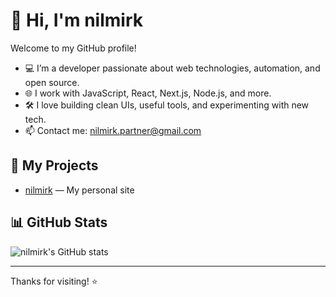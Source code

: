 # 👋 Hi, I'm nilmirk

Welcome to my GitHub profile!

- 💻 I’m a developer passionate about web technologies, automation, and open source.
- 🌐 I work with JavaScript, React, Next.js, Node.js, and more.
- 🛠️ I love building clean UIs, useful tools, and experimenting with new tech.
- 📫 Contact me: nilmirk.partner@gmail.com

## 🚀 My Projects

- [nilmirk](https://github.com/nilmirk/nilmirk) — My personal site

## 📊 GitHub Stats

![nilmirk's GitHub stats](https://github-readme-stats.vercel.app/api?username=nilmirk&show_icons=true&theme=radical)

---

Thanks for visiting! ⭐️

